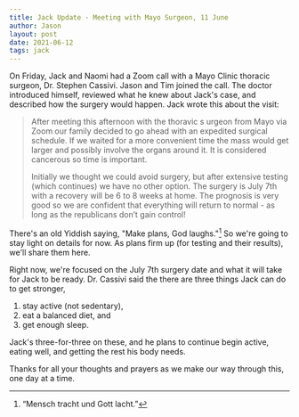 ```yaml
---
title: Jack Update - Meeting with Mayo Surgeon, 11 June
author: Jason
layout: post
date: 2021-06-12
tags: jack
---
```


On Friday, Jack and Naomi had a Zoom call with a Mayo Clinic thoracic surgeon, Dr. Stephen Cassivi.  Jason and Tim joined the call.  The doctor introduced himself, reviewed what he knew about Jack's case, and described how the surgery would happen.  Jack wrote this about the visit:

>  After meeting this afternoon with the thoravic s  urgeon from Mayo via Zoom our family decided to go ahead with an expedited surgical schedule. If we waited for a more convenient time the mass would get larger and possibly involve the organs around it.  It is considered cancerous so time is important.
>
>  Initially we thought we could avoid surgery, but after extensive testing (which continues) we have no other option. The surgery is July 7th with a recovery will be 6 to 8 weeks at home.  The prognosis is very good so we are confident that everything will return to normal - as long as the republicans don’t gain control!

There's an old Yiddish saying, "Make plans, God laughs."[^1]  So we're going to stay light on details for now.  As plans firm up (for testing and their results), we'll share them here.

Right now, we're focused on the July 7th surgery date and what it will take for Jack to be ready.  Dr. Cassivi said the there are three things Jack can do to get stronger,

1. stay active (not sedentary),
2. eat a balanced diet, and
3. get enough sleep.

Jack's three-for-three on these, and he plans to continue begin active, eating well, and getting the rest his body needs.

Thanks for all your thoughts and prayers as we make our way through this, one day at a time.

[^1]: “Mensch tracht und Gott lacht.”

